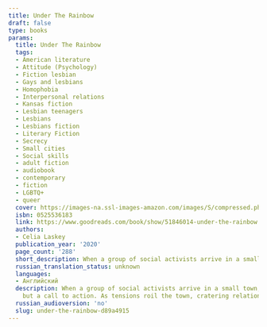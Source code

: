 ```yaml
---
title: Under The Rainbow
draft: false
type: books
params:
  title: Under The Rainbow
  tags:
  - American literature
  - Attitude (Psychology)
  - Fiction lesbian
  - Gays and lesbians
  - Homophobia
  - Interpersonal relations
  - Kansas fiction
  - Lesbian teenagers
  - Lesbians
  - Lesbians fiction
  - Literary Fiction
  - Secrecy
  - Small cities
  - Social skills
  - adult fiction
  - audiobook
  - contemporary
  - fiction
  - LGBTQ+
  - queer
  cover: https://images-na.ssl-images-amazon.com/images/S/compressed.photo.goodreads.com/books/1564079712l/51846014.jpg
  isbn: 0525536183
  link: https://www.goodreads.com/book/show/51846014-under-the-rainbow
  authors:
  - Celia Laskey
  publication_year: '2020'
  page_count: '288'
  short_description: When a group of social activists arrive in a small town, the lives and beliefs of residents and outsiders alike are upended, in this wry, embracing novel. Big Burr, Kansas, is the kind of place where everyone seems to know everyone, and everyone shares the same values-or keeps their opinions to themselves...
  russian_translation_status: unknown
  languages:
  - Английский
  description: When a group of social activists arrive in a small town, the lives and beliefs of residents and outsiders alike are upended, in this wry, embracing novel. Big Burr, Kansas, is the kind of place where everyone seems to know everyone, and everyone shares the same values-or keeps their opinions to themselves. But when a national nonprofit labels Big Burr "the most homophobic town in the US" and sends in a task force of queer volunteers as an experiment-they'll live and work in the community for two years in an attempt to broaden hearts and minds-no one is truly prepared for what will ensue.Furious at being uprooted from her life in Los Angeles and desperate to fit in at her new high school, Avery fears that it's only a matter of time before her "gay crusader" mom outs her. Still grieving the death of her son, Linda welcomes the arrivals, who know mercifully little about her past. And for Christine, the newcomers are not only a threat to the comforting rhythms of Big Burr life,
    but a call to action. As tensions roil the town, cratering relationships and forcing closely guarded secrets into the light, everyone must consider what it really means to belong. Told with warmth and wit,Under the Rainbowis a poignant, hopeful articulation of our complicated humanity that reminds us we are more alike than we'd like to admit.
  russian_audioversion: 'no'
  slug: under-the-rainbow-d89a4915
---
```

